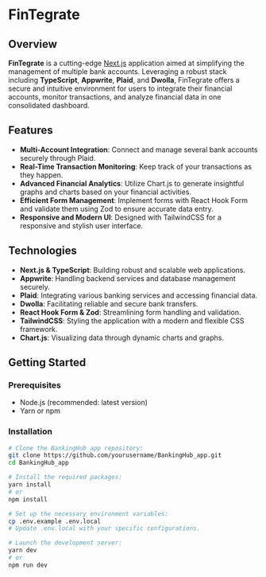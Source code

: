 # FinTegrate

## Overview
**FinTegrate** is a cutting-edge [Next.js](https://nextjs.org/) application aimed at simplifying the management of multiple bank accounts. Leveraging a robust stack including **TypeScript**, **Appwrite**, **Plaid**, and **Dwolla**, FinTegrate offers a secure and intuitive environment for users to integrate their financial accounts, monitor transactions, and analyze financial data in one consolidated dashboard.

## Features
- **Multi-Account Integration**: Connect and manage several bank accounts securely through Plaid.
- **Real-Time Transaction Monitoring**: Keep track of your transactions as they happen.
- **Advanced Financial Analytics**: Utilize Chart.js to generate insightful graphs and charts based on your financial activities.
- **Efficient Form Management**: Implement forms with React Hook Form and validate them using Zod to ensure accurate data entry.
- **Responsive and Modern UI**: Designed with TailwindCSS for a responsive and stylish user interface.

## Technologies
- **Next.js & TypeScript**: Building robust and scalable web applications.
- **Appwrite**: Handling backend services and database management securely.
- **Plaid**: Integrating various banking services and accessing financial data.
- **Dwolla**: Facilitating reliable and secure bank transfers.
- **React Hook Form & Zod**: Streamlining form handling and validation.
- **TailwindCSS**: Styling the application with a modern and flexible CSS framework.
- **Chart.js**: Visualizing data through dynamic charts and graphs.

## Getting Started

### Prerequisites
- Node.js (recommended: latest version)
- Yarn or npm

### Installation
```bash
# Clone the BankingHub_app repository:
git clone https://github.com/yourusername/BankingHub_app.git
cd BankingHub_app

# Install the required packages:
yarn install
# or
npm install

# Set up the necessary environment variables:
cp .env.example .env.local
# Update .env.local with your specific configurations.

# Launch the development server:
yarn dev
# or
npm run dev
